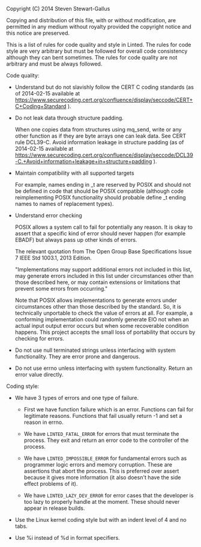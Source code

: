 Copyright (C) 2014 Steven Stewart-Gallus

Copying and distribution of this file, with or without modification,
are permitted in any medium without royalty provided the copyright
notice and this notice are preserved.

This is a list of rules for code quality and style in Linted. The
rules for code style are very arbitrary but must be followed for
overall code consistency although they can bent sometimes. The rules
for code quality are not arbitrary and must be always followed.

Code quality:

- Understand but do not slavishly follow the CERT C coding standards
  (as of 2014-02-15 available at
  https://www.securecoding.cert.org/confluence/display/seccode/CERT+C+Coding+Standard
  ).

- Do not leak data through structure padding.

  When one copies data from structures using mq_send, write or any
  other function as if they are byte arrays one can leak data. See
  CERT rule DCL39-C. Avoid information leakage in structure padding
  (as of 2014-02-15 available at
  https://www.securecoding.cert.org/confluence/display/seccode/DCL39-C.+Avoid+information+leakage+in+structure+padding
  ).

- Maintain compatibility with all supported targets

  For example, names ending in _t are reserved by POSIX and should not
  be defined in code that should be POSIX compatible (although code
  reimplementing POSIX functionality should probable define _t ending
  names to names of replacement types).

- Understand error checking

  POSIX allows a system call to fail for potentially any reason. It is
  okay to assert that a specific kind of error should never happen
  (for example EBADF) but always pass up other kinds of errors.

  The relevant quotation from The Open Group Base Specifications Issue
  7 IEEE Std 1003.1, 2013 Edition.

  "Implementations may support additional errors not included in this
  list, may generate errors included in this list under circumstances
  other than those described here, or may contain extensions or
  limitations that prevent some errors from occurring."

  Note that POSIX allows implementations to generate errors under
  circumstances other than those described by the standard. So, it is
  technically unportable to check the value of errors at all. For
  example, a conforming implementation could randomly generate EIO not
  when an actual input output error occurs but when some recoverable
  condition happens. This project accepts the small loss of
  portability that occurs by checking for errors.

- Do not use null terminated strings unless interfacing with system
  functionality. They are error prone and dangerous.

- Do not use errno unless interfacing with system
  functionality. Return an error value directly.

Coding style:

- We have 3 types of errors and one type of failure.

  - First we have function failure which is an error. Functions can
    fail for legitimate reasons. Functions that fail usually return -1
    and set a reason in errno.

  - We have `LINTED_FATAL_ERROR` for errors that must terminate the
    process. They exit and return an error code to the controller of
    the process.

  - We have `LINTED_IMPOSSIBLE_ERROR` for fundamental errors such as
    programmer logic errors and memory corruption. These are
    assertions that abort the process. This is preferred over assert
    because it gives more information (it also doesn't have the side
    effect problems of it).

  - We have `LINTED_LAZY_DEV_ERROR` for error cases that the developer
    is too lazy to properly handle at the moment. These should never
    appear in release builds.

- Use the Linux kernel coding style but with an indent level of 4 and
  no tabs.

- Use %i instead of %d in format specifiers.
